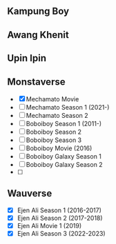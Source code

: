 ## Kampung Boy

## Awang Khenit


## Upin Ipin

## Monstaverse
- [x] Mechamato Movie
- [ ] Mechamato Season 1 (2021-)
- [ ] Mechamato Season 2
- [ ] Boboiboy Season 1 (2011-)
- [ ] Boboiboy Season 2
- [ ] Boboiboy Season 3
- [ ] Boboiboy Movie (2016)
- [ ] Boboiboy Galaxy Season 1
- [ ] Boboiboy Galaxy Season 2
- [ ] 
## Wauverse
- [x] Ejen Ali Season 1 (2016-2017)
- [x] Ejen Ali Season 2 (2017-2018)
- [x] Ejen Ali Movie 1 (2019)
- [x] Ejen Ali Season 3 (2022-2023)